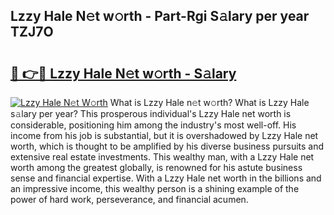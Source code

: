 ## Lzzy Hale N𝚎t w𝚘rth - Part-Rgi S𝚊lary per year TZJ7O

# <h2><a href="http://gc49x4h.nevu.top/?p=Lzzy+Hale">🔗 👉🔴 Lzzy Hale N𝚎t w𝚘rth - S𝚊lary</a></h2>

[![Lzzy Hale N𝚎t W𝚘rth](https://i.imgur.com/Oavwk0R.jpeg)](http://gc49x4h.nevu.top/?p=Lzzy+Hale)
What is Lzzy Hale n𝚎t w𝚘rth? What is Lzzy Hale s𝚊lary per year?
This prosperous individual's Lzzy Hale net worth is considerable, positioning him among the industry's most well-off. His income from his job is substantial, but it is overshadowed by Lzzy Hale net worth, which is thought to be amplified by his diverse business pursuits and extensive real estate investments. This wealthy man, with a Lzzy Hale net worth among the greatest globally, is renowned for his astute business sense and financial expertise. With a Lzzy Hale net worth in the billions and an impressive income, this wealthy person is a shining example of the power of hard work, perseverance, and financial acumen.
